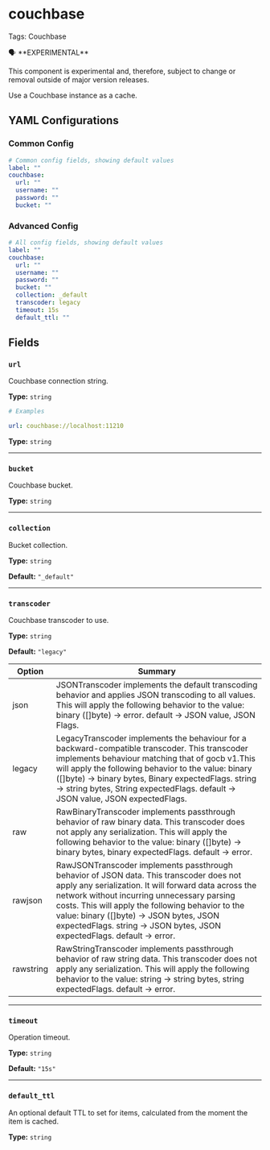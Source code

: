 # couchbase

Tags: Couchbase

<aside>
🗣 **EXPERIMENTAL**

This component is experimental and, therefore, subject to change or removal outside of major version releases.

</aside>

Use a Couchbase instance as a cache.

## YAML Configurations

### Common Config

```yaml
# Common config fields, showing default values
label: ""
couchbase:
  url: ""
  username: ""
  password: ""
  bucket: ""
```

### Advanced Config

```yaml
# All config fields, showing default values
label: ""
couchbase:
  url: ""
  username: ""
  password: ""
  bucket: ""
  collection: _default
  transcoder: legacy
  timeout: 15s
  default_ttl: ""
```

## Fields[](https://www.benthos.dev/docs/components/caches/couchbase#fields)

### `url`[](https://www.benthos.dev/docs/components/caches/couchbase#url)

Couchbase connection string.

**Type:** `string`

```yaml
# Examples

url: couchbase://localhost:11210
```


**Type:** `string`

---

### `bucket`[](https://www.benthos.dev/docs/components/caches/couchbase#bucket)

Couchbase bucket.

**Type:** `string`

---

### `collection`[](https://www.benthos.dev/docs/components/caches/couchbase#collection)

Bucket collection.

**Type:** `string`

**Default:** `"_default"`

---

### `transcoder`[](https://www.benthos.dev/docs/components/caches/couchbase#transcoder)

Couchbase transcoder to use.

**Type:** `string`

**Default:** `"legacy"`

| Option | Summary |
| --- | --- |
| json | JSONTranscoder implements the default transcoding behavior and applies JSON transcoding to all values. This will apply the following behavior to the value: binary ([]byte) -> error. default -> JSON value, JSON Flags. |
| legacy | LegacyTranscoder implements the behaviour for a backward-compatible transcoder. This transcoder implements behaviour matching that of gocb v1.This will apply the following behavior to the value: binary ([]byte) -> binary bytes, Binary expectedFlags. string -> string bytes, String expectedFlags. default -> JSON value, JSON expectedFlags. |
| raw | RawBinaryTranscoder implements passthrough behavior of raw binary data. This transcoder does not apply any serialization. This will apply the following behavior to the value: binary ([]byte) -> binary bytes, binary expectedFlags. default -> error. |
| rawjson | RawJSONTranscoder implements passthrough behavior of JSON data. This transcoder does not apply any serialization. It will forward data across the network without incurring unnecessary parsing costs. This will apply the following behavior to the value: binary ([]byte) -> JSON bytes, JSON expectedFlags. string -> JSON bytes, JSON expectedFlags. default -> error. |
| rawstring | RawStringTranscoder implements passthrough behavior of raw string data. This transcoder does not apply any serialization. This will apply the following behavior to the value: string -> string bytes, string expectedFlags. default -> error. |

---

### `timeout`[](https://www.benthos.dev/docs/components/caches/couchbase#timeout)

Operation timeout.

**Type:** `string`

**Default:** `"15s"`

---

### `default_ttl`[](https://www.benthos.dev/docs/components/caches/couchbase#default_ttl)

An optional default TTL to set for items, calculated from the moment the item is cached.

**Type:** `string`